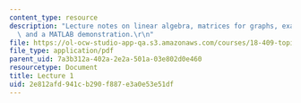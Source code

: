 ```yaml
---
content_type: resource
description: "Lecture notes on linear algebra, matrices for graphs, example Laplacians,\
  \ and a MATLAB demonstration.\r\n"
file: https://ol-ocw-studio-app-qa.s3.amazonaws.com/courses/18-409-topics-in-theoretical-computer-science-an-algorithmists-toolkit-fall-2009/2e812afd941cb290f887e3a0e53e51df_MIT18_409F09_scribe1.pdf
file_type: application/pdf
parent_uid: 7a3b312a-402a-2e2a-501a-03e802d0e460
resourcetype: Document
title: Lecture 1
uid: 2e812afd-941c-b290-f887-e3a0e53e51df
---
```


